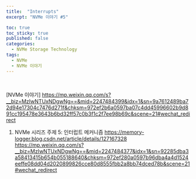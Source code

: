 ```yaml
---
title:  "Interrupts"
excerpt: "NVMe 이야기 #5"

toc: true
toc_sticky: true
published: false
categories:
  - NVMe Storage Technology
tags:
  - NVMe
  - NVMe 이야기
---
```


<br>

[NVMe 이야기] https://mp.weixin.qq.com/s?__biz=MzIwNTUxNDgwNg==&mid=2247484399&idx=1&sn=9a7612489ba72d94e17304c7476d271f&chksm=972ef2b6a0597ba07c4dd45996602b9d891cc195478e3643b6bd32ff57c0b3f1c2f7ee98b69c&scene=21#wechat_redirect
1. NVMe 시리즈 주제 5: 인터럽트 메커니즘
https://memory-logger.blog.csdn.net/article/details/127167328
https://mp.weixin.qq.com/s?__biz=MzIwNTUxNDgwNg==&mid=2247484377&idx=1&sn=92285dba3a58413415b654b055188640&chksm=972ef280a0597b96dba4a4d1524eeffe08dd04d2020899826cce80d8555fbb2a8bb74dced78b&scene=21#wechat_redirect
